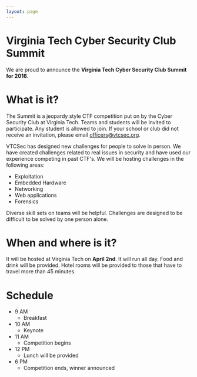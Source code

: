 ```yaml
---
layout: page
---
```


# Virginia Tech Cyber Security Club Summit

We are proud to announce the **Virginia Tech Cyber Security Club Summit for 2016**.

# What is it?

The Summit is a jeopardy style CTF competition put on by the Cyber Security Club at Virginia Tech.
Teams and students will be invited to participate.  Any student is allowed to join.  If your school or club
did not receive an invitation, please email <a href="mailto:officers@vtcsec.org">officers@vtcsec.org</a>.

VTCSec has designed new challenges for people to solve in person.  We have created challenges related
to real issues in security and have used our experience competing in past CTF's.  We will be hosting challenges
in the following areas:

* Exploitation
* Embedded Hardware
* Networking
* Web applications
* Forensics

Diverse skill sets on teams will be helpful.  Challenges are designed to be difficult to be solved by one person alone.

# When and where is it?

It will be hosted at Virginia Tech on **April 2nd**.  It will run all day.  Food and drink will be provided.
Hotel rooms will be provided to those that have to travel more than 45 minutes.

# Schedule

* 9 AM
    * Breakfast
* 10 AM 
    * Keynote
* 11 AM 
    * Competition begins
* 12 PM
    * Lunch will be provided
* 6 PM
    * Competition ends, winner announced
